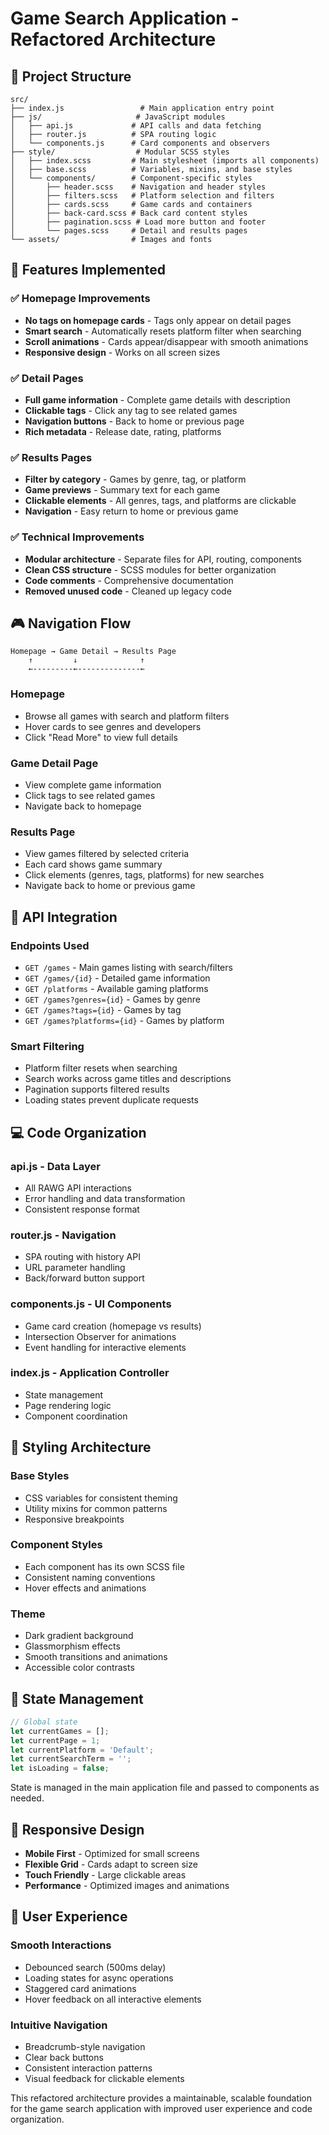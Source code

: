 # Game Search Application - Refactored Architecture

## 📁 Project Structure

```
src/
├── index.js                 # Main application entry point
├── js/                     # JavaScript modules
│   ├── api.js             # API calls and data fetching
│   ├── router.js          # SPA routing logic
│   └── components.js      # Card components and observers
├── style/                  # Modular SCSS styles
│   ├── index.scss         # Main stylesheet (imports all components)
│   ├── base.scss          # Variables, mixins, and base styles
│   └── components/        # Component-specific styles
│       ├── header.scss    # Navigation and header styles
│       ├── filters.scss   # Platform selection and filters
│       ├── cards.scss     # Game cards and containers
│       ├── back-card.scss # Back card content styles
│       ├── pagination.scss # Load more button and footer
│       └── pages.scss     # Detail and results pages
└── assets/                # Images and fonts
```

## 🚀 Features Implemented

### ✅ **Homepage Improvements**
- **No tags on homepage cards** - Tags only appear on detail pages
- **Smart search** - Automatically resets platform filter when searching
- **Scroll animations** - Cards appear/disappear with smooth animations
- **Responsive design** - Works on all screen sizes

### ✅ **Detail Pages**
- **Full game information** - Complete game details with description
- **Clickable tags** - Click any tag to see related games
- **Navigation buttons** - Back to home or previous page
- **Rich metadata** - Release date, rating, platforms

### ✅ **Results Pages**
- **Filter by category** - Games by genre, tag, or platform
- **Game previews** - Summary text for each game
- **Clickable elements** - All genres, tags, and platforms are clickable
- **Navigation** - Easy return to home or previous game

### ✅ **Technical Improvements**
- **Modular architecture** - Separate files for API, routing, components
- **Clean CSS structure** - SCSS modules for better organization
- **Code comments** - Comprehensive documentation
- **Removed unused code** - Cleaned up legacy code

## 🎮 Navigation Flow

```
Homepage → Game Detail → Results Page
    ↑         ↓              ↑
    ←---------←--------------←
```

### **Homepage**
- Browse all games with search and platform filters
- Hover cards to see genres and developers
- Click "Read More" to view full details

### **Game Detail Page**
- View complete game information
- Click tags to see related games
- Navigate back to homepage

### **Results Page**
- View games filtered by selected criteria
- Each card shows game summary
- Click elements (genres, tags, platforms) for new searches
- Navigate back to home or previous game

## 🔧 API Integration

### **Endpoints Used**
- `GET /games` - Main games listing with search/filters
- `GET /games/{id}` - Detailed game information
- `GET /platforms` - Available gaming platforms
- `GET /games?genres={id}` - Games by genre
- `GET /games?tags={id}` - Games by tag
- `GET /games?platforms={id}` - Games by platform

### **Smart Filtering**
- Platform filter resets when searching
- Search works across game titles and descriptions
- Pagination supports filtered results
- Loading states prevent duplicate requests

## 💻 Code Organization

### **api.js** - Data Layer
- All RAWG API interactions
- Error handling and data transformation
- Consistent response format

### **router.js** - Navigation
- SPA routing with history API
- URL parameter handling
- Back/forward button support

### **components.js** - UI Components
- Game card creation (homepage vs results)
- Intersection Observer for animations
- Event handling for interactive elements

### **index.js** - Application Controller
- State management
- Page rendering logic
- Component coordination

## 🎨 Styling Architecture

### **Base Styles**
- CSS variables for consistent theming
- Utility mixins for common patterns
- Responsive breakpoints

### **Component Styles**
- Each component has its own SCSS file
- Consistent naming conventions
- Hover effects and animations

### **Theme**
- Dark gradient background
- Glassmorphism effects
- Smooth transitions and animations
- Accessible color contrasts

## 🔄 State Management

```javascript
// Global state
let currentGames = [];
let currentPage = 1;
let currentPlatform = 'Default';
let currentSearchTerm = '';
let isLoading = false;
```

State is managed in the main application file and passed to components as needed.

## 📱 Responsive Design

- **Mobile First** - Optimized for small screens
- **Flexible Grid** - Cards adapt to screen size
- **Touch Friendly** - Large clickable areas
- **Performance** - Optimized images and animations

## 🎯 User Experience

### **Smooth Interactions**
- Debounced search (500ms delay)
- Loading states for async operations
- Staggered card animations
- Hover feedback on all interactive elements

### **Intuitive Navigation**
- Breadcrumb-style navigation
- Clear back buttons
- Consistent interaction patterns
- Visual feedback for clickable elements

This refactored architecture provides a maintainable, scalable foundation for the game search application with improved user experience and code organization.
